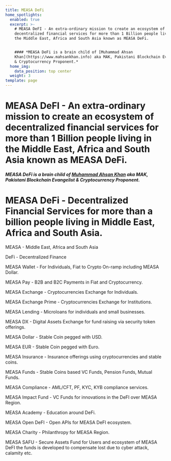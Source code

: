 ```yaml
---
title: MEASA DeFi
home_spotlights:
  enabled: true
  excerpt: >-
    # MEASA DeFI - An extra-ordinary mission to create an ecosystem of
    decentralized financial services for more than 1 Billion people living in
    the Middle East, Africa and South Asia known as MEASA DeFi.


    #### *MEASA DeFi is a brain child of [Muhammad Ahsan
    Khan](https://www.mahsankhan.info) aka MAK, Pakistani Blockchain Evangelist
    & Cryptocurrency Proponent.*
  home_img:
    data_position: top center
  weight: 3
template: page
---
```

# MEASA DeFI - An extra-ordinary mission to create an ecosystem of decentralized financial services for more than 1 Billion people living in the Middle East, Africa and South Asia known as MEASA DeFi.

#### *MEASA DeFi is a brain child of [Muhammad Ahsan Khan](https://www.mahsankhan.info) aka MAK, Pakistani Blockchain Evangelist & Cryptocurrency Proponent.*

# MEASA DeFi - Decentralized Financial Services for more than a billion people living in Middle East, Africa and South Asia.

MEASA - Middle East, Africa and South Asia

DeFi - Decentralized Finance

MEASA Wallet - For Individuals, Fiat to Crypto On-ramp including MEASA Dollar.

MEASA Pay - B2B and B2C Payments in Fiat and Cryptocurrency.

MEASA Exchange - Cryptocurrencies Exchange for Individuals.

MEASA Exchange Prime - Cryptocurrencies Exchange for Institutions.

MEASA Lending - Microloans for individuals and small businesses.

MEASA DX - Digital Assets Exchange for fund raising via security token offerings.

MEASA Dollar - Stable Coin pegged with USD.

MEASA EUR - Stable Coin pegged with Euro.

MEASA Insurance - Insurance offerings using cryptocurrencies and stable coins.

MEASA Funds - Stable Coins based VC Funds, Pension Funds, Mutual Funds.

MEASA Compliance - AML/CFT, PF, KYC, KYB compliance services.

MEASA Impact Fund - VC Funds for innovations in the DeFI over MEASA Region.

MEASA Academy - Education around DeFi.

MEASA Open DeFI - Open APIs for MEASA DeFI ecosystem.

MEASA Charity - Philanthropy for MEASA Region.

MEASA SAFU - Secure Assets Fund for Users and ecosystem of MEASA DeFI the funds is developed to compensate lost due to cyber attack, calamity etc.

